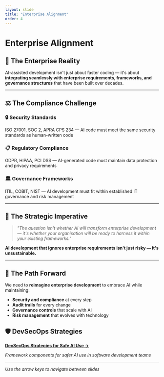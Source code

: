 ```yaml
---
layout: slide
title: "Enterprise Alignment"
order: 4
---
```


# Enterprise Alignment

## 🏢 The Enterprise Reality

AI-assisted development isn't just about faster coding — it's about **integrating seamlessly with enterprise requirements, frameworks, and governance structures** that have been built over decades.

---

## ⚖️ The Compliance Challenge

<div class="alignment-challenge">
    <div class="challenge-item">
        <h3>🔒 Security Standards</h3>
        <p>ISO 27001, SOC 2, APRA CPS 234 — AI code must meet the same security standards as human-written code</p>
    </div>
    <div class="challenge-item">
        <h3>📋 Regulatory Compliance</h3>
        <p>GDPR, HIPAA, PCI DSS — AI-generated code must maintain data protection and privacy requirements</p>
    </div>
    <div class="challenge-item">
        <h3>🏛️ Governance Frameworks</h3>
        <p>ITIL, COBIT, NIST — AI development must fit within established IT governance and risk management</p>
    </div>
</div>

---

## 🎯 The Strategic Imperative

> *"The question isn't whether AI will transform enterprise development — it's whether your organisation will be ready to harness it within your existing frameworks."*

**AI development that ignores enterprise requirements isn't just risky — it's unsustainable.**

---

## 🚀 The Path Forward

We need to **reimagine enterprise development** to embrace AI while maintaining:
- **Security and compliance** at every step
- **Audit trails** for every change
- **Governance controls** that scale with AI
- **Risk management** that evolves with technology

## 🛡️ DevSecOps Strategies

[**DevSecOps Strategies for Safe AI Use →**](/slides/04-1-devsecops-strategies/)

*Framework components for safer AI use in software development teams*

---

*Use the arrow keys to navigate between slides*
